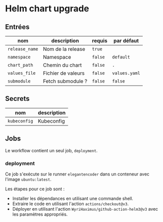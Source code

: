 # Helm chart upgrade

## Entrées

| nom            | description        | requis  | par défaut    |
| -------------- | ------------------ | ------- | ------------- |
| `release_name` | Nom de la release  | `true`  |               |
| `namespace`    | Namespace          | `false` | `default`     |
| `chart_path`   | Chemin du chart    | `false` | `.`           |
| `values_file`  | Fichier de valeurs | `false` | `values.yaml` |
| `submodule`    | Fetch submodule ?  | `false` | `false`       |

## Secrets

| nom          | description |
| ------------ | ----------- |
| `kubeconfig` | Kubeconfig  |

## Jobs

Le workflow contient un seul job, `deployment`.

### deployment

Ce job s'exécute sur le runner `elegantencoder` dans un conteneur avec l'image `ubuntu:latest`.

Les étapes pour ce job sont :

- Installer les dépendances en utilisant une commande shell.
- Extraire le code en utilisant l'action `actions/checkout@v3`.
- Déployer en utilisant l'action `WyriHaximus/github-action-helm3@v3` avec les paramètres appropriés.

